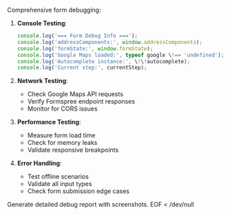 Comprehensive form debugging:

1. **Console Testing**:
   ```javascript
   console.log('=== Form Debug Info ===');
   console.log('addressComponents:', window.addressComponents);
   console.log('formState:', window.formState);
   console.log('Google Maps loaded:', typeof google \!== 'undefined');
   console.log('Autocomplete instance:', \!\!autocomplete);
   console.log('Current step:', currentStep);
   ```

2. **Network Testing**:
   - Check Google Maps API requests
   - Verify Formspree endpoint responses
   - Monitor for CORS issues

3. **Performance Testing**:
   - Measure form load time
   - Check for memory leaks
   - Validate responsive breakpoints

4. **Error Handling**:
   - Test offline scenarios
   - Validate all input types
   - Check form submission edge cases

Generate detailed debug report with screenshots.
EOF < /dev/null